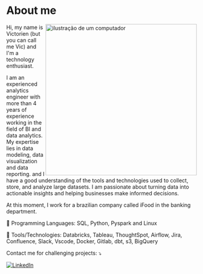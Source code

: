 # About me
<img src="https://raw.githubusercontent.com/MicaelliMedeiros/micaellimedeiros/master/image/computer-illustration.png" alt="ilustração de um computador" min-width="400px" max-width="400px" width="400px" align="right">

<p align="left"> 
  Hi, my name is Victorien (but you can call me Vic) and I'm a technology enthusiast.<br>
  
  I am an experienced analytics engineer with more than 4 years of experience working in the field of BI and data analytics. 
  My expertise lies in data modeling, data visualization and data reporting. and I have a good understanding of the tools and technologies used to collect, store, and analyze large datasets. 
  I am passionate about turning data into actionable insights and helping businesses make informed decisions.<br>

  At this moment, I work for a brazilian company called iFood in the banking department.
</p>

<p align="left">
  🧮 Programming Languages: SQL, Python, Pyspark and Linux
</p>

<p align="left">
  💼 Tools/Technologies: Databricks, Tableau, ThoughtSpot, Airflow, Jira, Confluence, Slack, Vscode, Docker, Gitlab, dbt, s3, BigQuery
</p>

<p align="left">
  Contact me for challenging projects: ⤵️
</p>

<p align="left">

  <a href="https://www.linkedin.com/in/gerardonago/" title="LinkedIn">
  <img src="https://img.shields.io/badge/-Linkedin-0e76a8?style=flat-square&logo=Linkedin&logoColor=white&link=LINK-DO-SEU-LINKEDIN" alt="LinkedIn"/></a>
</p>
